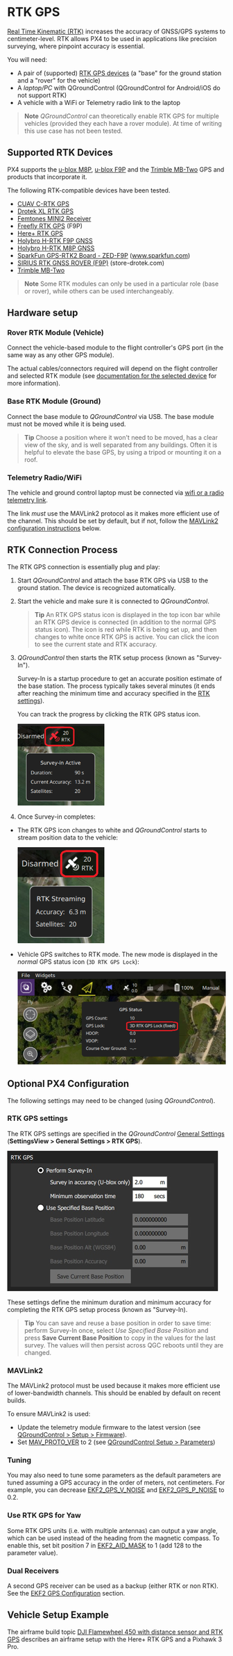 # RTK GPS

[Real Time Kinematic (RTK)](https://en.wikipedia.org/wiki/Real_Time_Kinematic) increases the accuracy of GNSS/GPS systems to centimeter-level. RTK allows PX4 to be used in applications like precision surveying, where pinpoint accuracy is essential.

You will need:

- A pair of (supported) [RTK GPS devices](#supported-rtk-devices) (a "base" for the ground station and a "rover" for the vehicle)
- A *laptop/PC* with QGroundControl (QGroundControl for Android/iOS do not support RTK)
- A vehicle with a WiFi or Telemetry radio link to the laptop

> **Note** *QGroundControl* can theoretically enable RTK GPS for multiple vehicles (provided they each have a rover module). At time of writing this use case has not been tested.

## Supported RTK Devices

PX4 supports the [u-blox M8P](https://www.u-blox.com/en/product/neo-m8p), [u-blox F9P](https://www.u-blox.com/en/product/zed-f9p-module) and the [Trimble MB-Two](https://www.trimble.com/Precision-GNSS/MB-Two-Board.aspx) GPS and products that incorporate it.

The following RTK-compatible devices have been tested.

- [CUAV C-RTK GPS](../gps_compass/rtk_gps_cuav_c-rtk.md)
- [Drotek XL RTK GPS](../gps_compass/rtk_gps_drotek_xl.md)
- [Femtones MINI2 Receiver](../gps_compass/rtk_gps_fem_mini2.md) 
- [Freefly RTK GPS](../gps_compass/rtk_gps_freefly.md) (F9P)
- [Here+ RTK GPS](../gps_compass/rtk_gps_hex_hereplus.md)
- [Holybro H-RTK F9P GNSS](../gps_compass/rtk_gps_holybro_h-rtk-f9p.md)
- [Holybro H-RTK M8P GNSS](../gps_compass/rtk_gps_holybro_h-rtk-m8p.md)
- [SparkFun GPS-RTK2 Board - ZED-F9P](https://www.sparkfun.com/products/15136) (www.sparkfun.com)
- [SIRIUS RTK GNSS ROVER (F9P)](https://store-drotek.com/911-1010-sirius-rtk-gnss-rover-f9p.html#/158-sensor-no_magnetometer) (store-drotek.com)
- [Trimble MB-Two](../gps_compass/rtk_gps_trimble_mb_two.md)

> **Note** Some RTK modules can only be used in a particular role (base or rover), while others can be used interchangeably.

## Hardware setup

### Rover RTK Module (Vehicle)

Connect the vehicle-based module to the flight controller's GPS port (in the same way as any other GPS module).

The actual cables/connectors required will depend on the flight controller and selected RTK module (see [documentation for the selected device](#supported-rtk-devices) for more information).

### Base RTK Module (Ground)

Connect the base module to *QGroundControl* via USB. The base module must not be moved while it is being used.

> **Tip** Choose a position where it won't need to be moved, has a clear view of the sky, and is well separated from any buildings. Often it is helpful to elevate the base GPS, by using a tripod or mounting it on a roof.

### Telemetry Radio/WiFi

The vehicle and ground control laptop must be connected via [wifi or a radio telemetry link](../telemetry/README.md).

The link *must* use the MAVLink2 protocol as it makes more efficient use of the channel. This should be set by default, but if not, follow the [MAVLink2 configuration instructions](#mavlink2) below.

## RTK Connection Process

The RTK GPS connection is essentially plug and play:

1. Start *QGroundControl* and attach the base RTK GPS via USB to the ground station. The device is recognized automatically.
2. Start the vehicle and make sure it is connected to *QGroundControl*.
    
    > **Tip** An RTK GPS status icon is displayed in the top icon bar while an RTK GPS device is connected (in addition to the normal GPS status icon). The icon is red while RTK is being set up, and then changes to white once RTK GPS is active. You can click the icon to see the current state and RTK accuracy.

3. *QGroundControl* then starts the RTK setup process (known as "Survey-In").
    
    Survey-In is a startup procedure to get an accurate position estimate of the base station. The process typically takes several minutes (it ends after reaching the minimum time and accuracy specified in the [RTK settings](#rtk-gps-settings)).
    
    You can track the progress by clicking the RTK GPS status icon.
    
    <img src="../../assets/qgc/setup/rtk/qgc_rtk_survey-in.png" width="200px" title="survey-in" />

4. Once Survey-in completes:

- The RTK GPS icon changes to white and *QGroundControl* starts to stream position data to the vehicle:
    
    <img src="../../assets/qgc/setup/rtk/qgc_rtk_streaming.png" width="200px" title="RTK streaming" />

- Vehicle GPS switches to RTK mode. The new mode is displayed in the *normal* GPS status icon (`3D RTK GPS Lock`):
    
    ![RTK GPS Status](../../assets/qgc/setup/rtk/qgc_rtk_gps_status.png)

## Optional PX4 Configuration

The following settings may need to be changed (using *QGroundControl*).

### RTK GPS settings

The RTK GPS settings are specified in the *QGroundControl* [General Settings](https://docs.qgroundcontrol.com/en/SettingsView/General.html#rtk_gps) (**SettingsView > General Settings > RTK GPS**).

![RTK GPS Setup](../../assets/qgc/setup/rtk/settings_view_general_rtk_gps.jpg)

These settings define the minimum duration and minimum accuracy for completing the RTK GPS setup process (known as "Survey-In).

<span></span>

> **Tip** You can save and reuse a base position in order to save time: perform Survey-In once, select *Use Specified Base Position* and press **Save Current Base Position** to copy in the values for the last survey. The values will then persist across QGC reboots until they are changed.

### MAVLink2

The MAVLink2 protocol must be used because it makes more efficient use of lower-bandwidth channels. This should be enabled by default on recent builds.

To ensure MAVLink2 is used:

- Update the telemetry module firmware to the latest version (see [QGroundControl > Setup > Firmware](https://docs.qgroundcontrol.com/en/SetupView/Firmware.html)).
- Set [MAV_PROTO_VER](../advanced_config/parameter_reference.md#MAV_PROTO_VER) to 2 (see [QGroundControl Setup > Parameters](https://docs.qgroundcontrol.com/en/SetupView/Parameters.html))

### Tuning

You may also need to tune some parameters as the default parameters are tuned assuming a GPS accuracy in the order of meters, not centimeters. For example, you can decrease [EKF2_GPS_V_NOISE](../advanced_config/parameter_reference.md#EKF2_GPS_V_NOISE) and [EKF2_GPS_P_NOISE](../advanced_config/parameter_reference.md#EKF2_GPS_P_NOISE) to 0.2.

### Use RTK GPS for Yaw

Some RTK GPS units (i.e. with multiple antennas) can output a yaw angle, which can be used instead of the heading from the magnetic compass. To enable this, set bit position 7 in [EKF2_AID_MASK](../advanced_config/parameter_reference.md#EKF2_AID_MASK) to 1 (add 128 to the parameter value).

### Dual Receivers

A second GPS receiver can be used as a backup (either RTK or non RTK). See the [EKF2 GPS Configuration](../advanced_config/tuning_the_ecl_ekf.md#gps) section.

<!--

- Video demonstration would be nice.
- something that shows positioning of base, connection of RTK rover, survey in process. Some sort of short precision survey.
-->

## Vehicle Setup Example

The airframe build topic [DJI Flamewheel 450 with distance sensor and RTK GPS](../frames_multicopter/dji_flamewheel_450.md) describes an airframe setup with the Here+ RTK GPS and a Pixhawk 3 Pro.